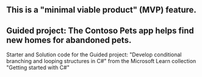 ## This is a "minimal viable product" (MVP) feature.

## Guided project: The Contoso Pets app helps find new homes for abandoned pets.

Starter and Solution code for the Guided project: "Develop conditional branching and looping structures in C#" from the Microsoft Learn collection "Getting started with C#"
